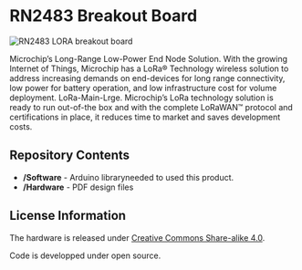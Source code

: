 RN2483 Breakout Board
=====================

![RN2483 LORA breakout board](http://www.drotek.com/ftp/photo/drotek%20lora%20rn2483.jpg)

Microchip’s Long-Range Low-Power End Node Solution.
With the growing Internet of Things, Microchip has a LoRa® Technology wireless solution to address increasing demands on end-devices for long range connectivity, low power for battery operation, and low infrastructure cost for volume deployment. 
LoRa-Main-Lrge.
Microchip’s LoRa technology solution is ready to run out-of-the box and with the complete LoRaWAN™ protocol and certifications in place, it reduces time to market and saves development costs.



Repository Contents
-------------------
* **/Software** - Arduino libraryneeded to used this product. 
* **/Hardware** - PDF design files

License Information
-------------------
The hardware is released under [Creative Commons Share-alike 4.0](http://creativecommons.org/licenses/by-sa/4.0/).  

Code is developped under open source.
